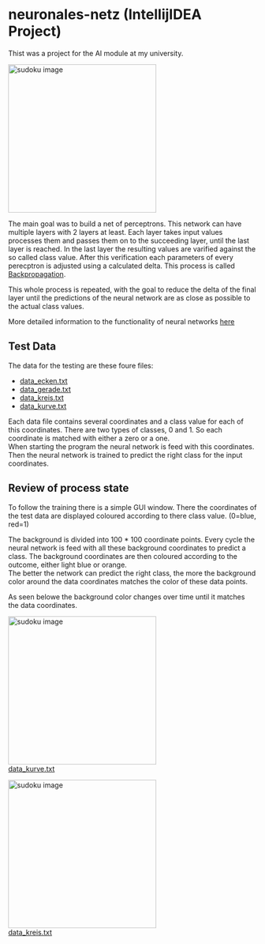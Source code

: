 # neuronales-netz (IntellijIDEA Project)
Thist was a project for the AI module at my university.   

<img src="https://github.com/KaMuench/neuronales-netz/assets/104307796/2f240245-d6a0-4662-a31d-d70fc6678931" alt="sudoku image" width="300"> 

The main goal was to build a net of perceptrons. This network can have multiple layers with 2 layers at least. Each layer takes input values processes them and passes them on to the succeeding layer, until the last layer is reached. In the last layer the 
resulting values are varified against the so called class value. After this verification each parameters of every perecptron is adjusted using a calculated delta. This process is called [Backpropagation](https://de.wikipedia.org/wiki/Backpropagation).  

This whole process is repeated, with the goal to reduce the delta of the final layer until the predictions of the neural network are as close as possible to the actual class values.

More detailed information to the functionality of neural networks [here](https://databasecamp.de/ki/backpropagation-grundlagen#:~:text=Backpropagation%20ist%20eine%20Art%20%C3%BCberwachter,Reinforcement%20Learning%20verwendet%20werden%20k%C3%B6nnen.)  


## Test Data
The data for the testing are these foure files:
- [data_ecken.txt](https://github.com/KaMuench/neuronales-netz/blob/master/src/main/resources/data_ecken.txt)
- [data_gerade.txt](https://github.com/KaMuench/neuronales-netz/blob/master/src/main/resources/data_gerade.txt)
- [data_kreis.txt](https://github.com/KaMuench/neuronales-netz/blob/master/src/main/resources/data_kreis.txt)
- [data_kurve.txt](https://github.com/KaMuench/neuronales-netz/blob/master/src/main/resources/data_kurve.txt)

Each data file contains several coordinates and a class value for each of this coordinates. There are two types of classes, 0 and 1. So each coordinate is matched with either a zero or a one.  
When starting the program the neural network is feed with this coordinates. Then the neural network is trained to predict the right class for the input coordinates. 

## Review of process state
To follow the training there is a simple GUI window. There the coordinates of the test data are displayed coloured according to there class value. (0=blue, red=1)

The background is divided into 100 * 100 coordinate points. Every cycle the neural network is feed with all these background coordinates to predict a class. The background coordinates are then coloured according to the outcome, either light blue or orange.  
The better the network can predict the right class, the more the background color around the data coordinates matches the color of these data points.  

As seen belowe the background color changes over time until it matches the data coordinates.  

<img src="https://github.com/KaMuench/neuronales-netz/assets/104307796/444d7e47-60f9-4169-9bb8-0d830206f029" alt="sudoku image" width="300"></img>   
[data_kurve.txt](https://github.com/KaMuench/neuronales-netz/blob/master/src/main/resources/data_kurve.txt)  

<img src="https://github.com/KaMuench/neuronales-netz/assets/104307796/2f240245-d6a0-4662-a31d-d70fc6678931" alt="sudoku image" width="300"/></img>    
[data_kreis.txt](https://github.com/KaMuench/neuronales-netz/blob/master/src/main/resources/data_kreis.txt)





